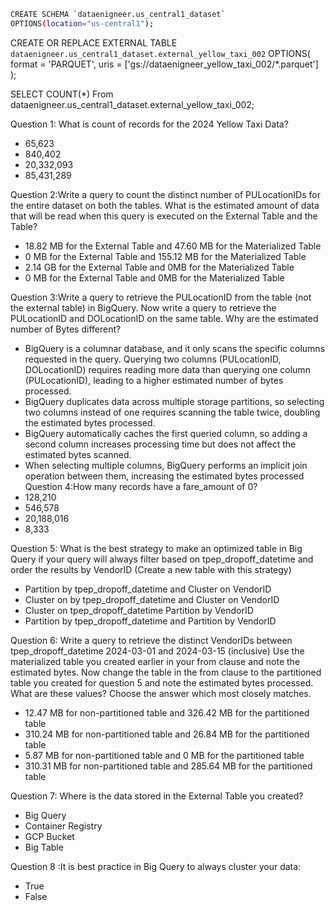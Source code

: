 ```bash
CREATE SCHEMA `dataenigneer.us_central1_dataset`
OPTIONS(location="us-central1");
```

CREATE OR REPLACE EXTERNAL TABLE `dataenigneer.us_central1_dataset.external_yellow_taxi_002`
OPTIONS(
  format = 'PARQUET',
  uris = ['gs://dataenigneer_yellow_taxi_002/*.parquet']
);


SELECT COUNT(*)
From dataenigneer.us_central1_dataset.external_yellow_taxi_002;


Question 1: What is count of records for the 2024 Yellow Taxi Data?
* 65,623
* 840,402
* 20,332,093
* 85,431,289


  

Question 2:Write a query to count the distinct number of PULocationIDs for the entire dataset on both the tables.
What is the estimated amount of data that will be read when this query is executed on the External Table and the Table?
* 18.82 MB for the External Table and 47.60 MB for the Materialized Table
* 0 MB for the External Table and 155.12 MB for the Materialized Table
* 2.14 GB for the External Table and 0MB for the Materialized Table
* 0 MB for the External Table and 0MB for the Materialized Table
  

Question 3:Write a query to retrieve the PULocationID from the table (not the external table) in BigQuery. Now write a query to retrieve the PULocationID and DOLocationID on the same table. Why are the estimated number of Bytes different?
* BigQuery is a columnar database, and it only scans the specific columns requested in the query. Querying two columns (PULocationID, DOLocationID) requires reading more data than querying one column (PULocationID), leading to a higher estimated number of bytes processed.
* BigQuery duplicates data across multiple storage partitions, so selecting two columns instead of one requires scanning the table twice, doubling the estimated bytes processed.
* BigQuery automatically caches the first queried column, so adding a second column increases processing time but does not affect the estimated bytes scanned.
* When selecting multiple columns, BigQuery performs an implicit join operation between them, increasing the estimated bytes processed
Question 4:How many records have a fare_amount of 0?
* 128,210
* 546,578
* 20,188,016
* 8,333
  

Question 5: What is the best strategy to make an optimized table in Big Query if your query will always filter based on tpep_dropoff_datetime and order the results by VendorID (Create a new table with this strategy)
* Partition by tpep_dropoff_datetime and Cluster on VendorID
* Cluster on by tpep_dropoff_datetime and Cluster on VendorID
* Cluster on tpep_dropoff_datetime Partition by VendorID
* Partition by tpep_dropoff_datetime and Partition by VendorID


Question 6: Write a query to retrieve the distinct VendorIDs between tpep_dropoff_datetime 2024-03-01 and 2024-03-15 (inclusive)
Use the materialized table you created earlier in your from clause and note the estimated bytes. Now change the table in the from clause to the partitioned table you created for question 5 and note the estimated bytes processed. What are these values?
Choose the answer which most closely matches.
* 12.47 MB for non-partitioned table and 326.42 MB for the partitioned table
* 310.24 MB for non-partitioned table and 26.84 MB for the partitioned table
* 5.87 MB for non-partitioned table and 0 MB for the partitioned table
* 310.31 MB for non-partitioned table and 285.64 MB for the partitioned table
  

Question 7: Where is the data stored in the External Table you created?
* Big Query
* Container Registry
* GCP Bucket
* Big Table


Question 8 :It is best practice in Big Query to always cluster your data:
* True
* False